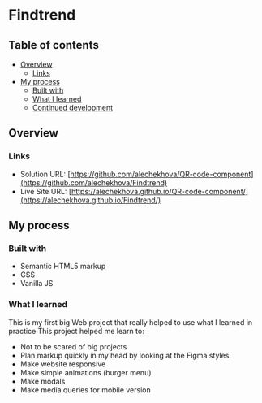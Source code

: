 # Findtrend

## Table of contents

- [Overview](#overview)
  - [Links](#links)
- [My process](#my-process)
  - [Built with](#built-with)
  - [What I learned](#what-i-learned)
  - [Continued development](#continued-development)

## Overview

### Links

- Solution URL: [https://github.com/alechekhova/QR-code-component](https://github.com/alechekhova/Findtrend)
- Live Site URL: [https://alechekhova.github.io/QR-code-component/](https://alechekhova.github.io/Findtrend/)

## My process

### Built with

- Semantic HTML5 markup
- CSS
- Vanilla JS

### What I learned

This is my first big Web project that really helped to use what I learned in practice
This project helped me learn to:
- Not to be scared of big projects
- Plan markup quickly in my head by looking at the Figma styles
- Make website responsive
- Make simple animations (burger menu)
- Make modals
- Make media queries for mobile version


